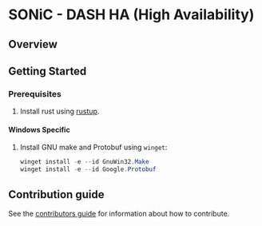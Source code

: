 # SONiC - DASH HA (High Availability)

## Overview

## Getting Started

### Prerequisites

1. Install rust using [rustup](https://rustup.rs/).

#### Windows Specific

1. Install GNU make and Protobuf using `winget`:

   ```powershell
   winget install -e --id GnuWin32.Make
   winget install -e --id Google.Protobuf
   ```

## Contribution guide

See the [contributors guide](https://github.com/sonic-net/SONiC/wiki/Becoming-a-contributor) for information about how to contribute.
